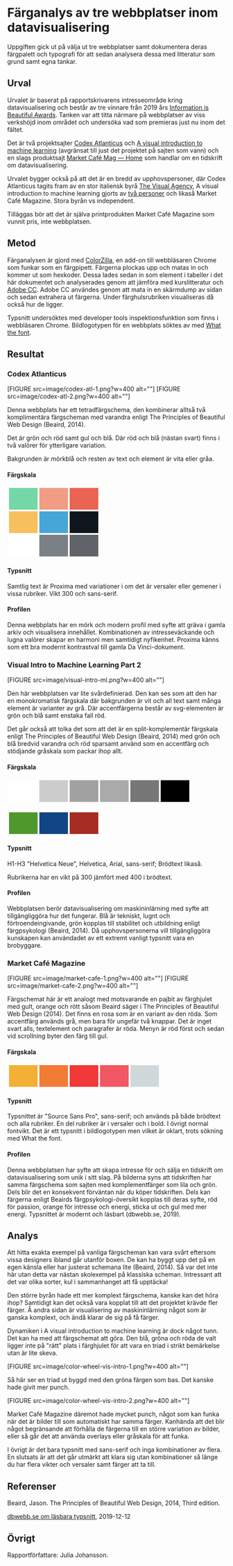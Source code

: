 Färganalys av tre webbplatser inom datavisualisering
=======================

Uppgiften gick ut på välja ut tre webbplatser samt dokumentera deras färgpalett och typografi för att sedan analysera dessa med litteratur som grund samt egna tankar.

Urval
-----------------------

Urvalet är baserat på rapportskrivarens intresseområde kring datavisualisering
och består av tre vinnare från 2019 års [Information is Beautiful
Awards](https://www.informationisbeautifulawards.com/news/485-information-is-beautiful-awards-2019-the-winners).
Tanken var att titta närmare på webbplatser av viss verkshöjd inom området och
undersöka vad som premieras just nu inom det fältet.

Det är två projektsajter [Codex Atlanticus](http://www.codex-atlanticus.it/#/)
och [A visual introduction to machine
learning](http://www.r2d3.us/visual-intro-to-machine-learning-part-2/)
(avgränsat till just det projektet på sajten som vann) och en slags produktsajt
[Market Café Mag — Home](https://www.marketcafemag.com/) som handlar om en
tidskrift om datavisualisering.

Urvalet bygger också på att det är en bredd av upphovspersoner, där Codex
Atlanticus tagits fram av en stor italiensk byrå [The Visual
Agency](https://thevisualagency.com/en/), A visual introduction to machine
learning gjorts av [två personer](http://www.r2d3.us/) och likaså Market Café Magazine. Stora byrån vs independent.

Tilläggas bör att det är själva printprodukten Market Café
Magazine som vunnit pris, inte webbplatsen.

Metod
-----------------------

Färganalysen är gjord med [ColorZilla](https://www.colorzilla.com/chrome/), en
add-on till webbläsaren Chrome som funkar som en färgpipett. Färgerna plockas
upp och matas in och kommer ut som hexkoder. Dessa lades sedan in som element i
tabeller i det här dokumentet och analyserades genom att jämföra med
kurslitteratur och [Adobe CC](https://color.adobe.com/sv/create). Adobe CC
användes genom att mata in en skärmdump av sidan och sedan extrahera ut
färgerna. Under färghulsrubriken visualiseras då också hur de ligger.

Typsnitt undersöktes med developer tools inspektionsfunktion som finns i
webbläsaren Chrome. Bildlogotypen för en webbplats söktes av med [What the
font](https://www.myfonts.com/WhatTheFont).

Resultat
-----------------------

### Codex Atlanticus
[FIGURE src=image/codex-atl-1.png?w=400 alt=""]
[FIGURE src=image/codex-atl-2.png?w=400 alt=""]

Denna webbplats har ett tetradfärgschema, den kombinerar alltså två komplimentära färgscheman med varandra enligt The Principles of Beautiful Web Design (Beaird, 2014).

Det är grön och röd samt gul och blå. Där röd och blå (nästan svart) finns i två valörer för ytterligare variation.

Bakgrunden är mörkblå och resten av text och element är vita eller gråa.

#### Färgskala
<table style="border-spacing: 4px; border-collapse: separate">

<tr>
<td style="height: 50px; width: 50px; background-color: #74D7A7">
<td style="height: 50px; width: 50px; background-color: #F19D83">
<td style="height: 50px; width: 50px; background-color: #EB6352">
</tr>
<tr>
<td style="height: 50px; width: 50px; background-color: #F7C05D">
<td style="height: 50px; width: 50px; background-color: #45A7D7">
<td style="height: 50px; width: 50px; background-color: #0E151C">
</tr>
<tr>
<td style="height: 50px; width: 50px; background-color: #fff">
<td style="height: 50px; width: 50px; background-color: #7A8086">
<td style="height: 50px; width: 50px; background-color: #606368">
</tr>
</table>


#### Typsnitt
Samtlig text är Proxima med variationer i om det är versaler eller gemener i vissa rubriker. Vikt 300 och sans-serif.

#### Profilen
Denna webbplats har en mörk och modern profil med syfte att gräva i gamla arkiv och visualisera innehållet. Kombinationen av intresseväckande och lugna valörer skapar en harmoni men samtidigt nyfikenhet. Proxima känns som ett bra modernt kontrastval till gamla Da Vinci-dokument.



### Visual Intro to Machine Learning Part 2
[FIGURE src=image/visual-intro-ml.png?w=400 alt=""]

Den här webbplatsen var lite svårdefinierad. Den kan ses som att den har en monokromatisk färgskala där bakgrunden är vit och all text samt många element är varianter av grå. Där accentfärgerna består av svg-elementen är grön och blå samt enstaka fall röd.

Det går också att tolka det som att det är en split-komplementär färgskala enligt The Principles of Beautiful Web Design (Beaird, 2014) med grön och blå bredvid varandra och röd sparsamt använd som en accentfärg och stödjande gråskala som packar ihop allt.

#### Färgskala
<table style="border-spacing: 4px; border-collapse: separate">
<tr>
<td style="height: 50px; width: 50px; background-color: #fff">
<td style="height: 50px; width: 50px; background-color: #CCCCCC">
<td style="height: 50px; width: 50px; background-color: #a1a1a1">
<td style="height: 50px; width: 50px; background-color: #aaaaaa">
<td style="height: 50px; width: 50px; background-color: #777777">
<td style="height: 50px; width: 50px; background-color: #000">
</tr>
</table>

<table style="border-spacing: 4px; border-collapse: separate">
<tr>
<td style="height: 50px; width: 50px; background-color: #4e992c">
<td style="height: 50px; width: 50px; background-color: #104683">
<td style="height: 50px; width: 50px; background-color: #a72c22">
</tr>
</table>

#### Typsnitt
H1-H3
"Helvetica Neue", Helvetica, Arial, sans-serif;
Brödtext likaså.

Rubrikerna har en vikt på 300 jämfört med 400 i brödtext.

#### Profilen
Webbplatsen berör datavisualisering om maskininlärning med syfte att tillgängliggöra hur det fungerar. Blå är tekniskt, lugnt och förtroendeingivande, grön kopplas till stabilitet och utbildning enligt färgpsykologi (Beaird, 2014). Då upphovspersonerna vill tillgängliggöra kunskapen kan användadet av ett extremt vanligt typsnitt vara en brobyggare.




### Market Café Magazine
[FIGURE src=image/market-cafe-1.png?w=400 alt=""]
[FIGURE src=image/market-cafe-2.png?w=400 alt=""]

Färgschemat här är ett analogt med motsvarande en pajbit av färghjulet med gult, orange och rött såsom Beaird säger i The Principles of Beautiful Web Design (2014). Det finns en rosa som är en variant av den röda. Som accentfärg används grå, men bara för ungefär två knappar. Det är inget svart alls, textelement och paragrafer är röda. Menyn är röd först och sedan vid scrollning byter den färg till gul.

#### Färgskala
<table style="border-spacing: 4px; border-collapse: separate">
<tr>
<td style="height: 50px; width: 50px; background-color: #F2B035">
<td style="height: 50px; width: 50px; background-color: #F27B35">
<td style="height: 50px; width: 50px; background-color: #F23838">
<td style="height: 50px; width: 50px; background-color: #F25764">
<td style="height: 50px; width: 50px; background-color: #D0D9D9">

</tr>
</table>


#### Typsnitt
Typsnittet är "Source Sans Pro", sans-serif; och används på både brödtext och alla rubriker. En del rubriker är i versaler och i bold. I övrigt normal fontvikt. Det är ett typsnitt i bildlogotypen men vilket är oklart, trots sökning med What the font.


#### Profilen
Denna webbplatsen har syfte att skapa intresse för och sälja en tidskrift om datavisualisering som unik i sitt slag. På bilderna syns att tidskriften har samma färgschema som sajten med komplementfärger som lila och grön. Dels blir det en konsekvent förväntan när du köper tidskriften. Dels kan färgerna enligt Beairds färgpsykologi-översikt kopplas till deras syfte, röd för passion, orange för intresse och energi, sticka ut och gul med mer energi. Typsnittet är modernt och läsbart (dbwebb.se, 2019).



Analys
-----------------------

Att hitta exakta exempel på vanliga färgscheman kan vara svårt eftersom vissa designers ibland går utanför boxen. De kan ha byggt upp det på en egen känsla eller har justerat schemana lite (Beaird, 2014). Så var det inte här utan detta var nästan skolexempel på klassiska scheman. Intressant att det var olika sorter, kul i sammanhanget att få upptäcka!

Den större byrån hade ett mer komplext färgschema, kanske kan det höra ihop? Samtidigt kan det också vara kopplat till att det projektet krävde fler färger. Å andra sidan är visualisering av maskininlärning något som är ganska komplext, och ändå klarar de sig på få färger.

Dynamiken i A visual introduction to machine learning är dock något tunn. Det kan ha med att färgschemat att göra. Den blå, gröna och röda de valt ligger inte på "rätt" plats i färghjulet för att vara en triad i strikt bemärkelse utan är lite skeva.

[FIGURE src=image/color-wheel-vis-intro-1.png?w=400 alt=""]

Så här ser en triad ut byggd med den gröna färgen som bas. Det kanske hade givit mer punch.

[FIGURE src=image/color-wheel-vis-intro-2.png?w=400 alt=""]

Market Café Magazine däremot hade mycket punch, något som kan funka när det är bilder till som automatiskt har samma färger. Kanhända att det blir något begränsande att förhålla de färgerna till en större variation av bilder, eller så går det att använda overlays eller gråskala för att funka.

I övrigt är det bara typsnitt med sans-serif och inga kombinationer av flera. En slutsats är att det går utmärkt att klara sig utan kombinationer så länge du har flera vikter och versaler samt färger att ta till.





Referenser
-----------------------

Beaird, Jason. The Principles of Beautiful Web Design, 2014, Third edition.

[dbwebb.se om läsbara typsnitt](https://dbwebb.se/guide/design-med-html5-och-css3/ett_lasbart_typsnitt), 2019-12-12

Övrigt
-----------------------

Rapportförfattare: Julia Johansson.

